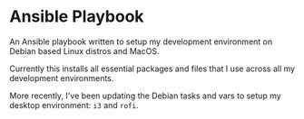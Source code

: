 # Ansible Playbook

An Ansible playbook written to setup my development environment on
Debian based Linux distros and MacOS.

Currently this installs all essential packages and files that I use across all my development environments.

More recently, I've been updating the Debian tasks and vars to setup my desktop environment: `i3` and `rofi`.
